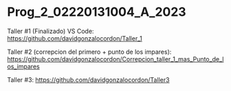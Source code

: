 # Prog_2_02220131004_A_2023

Taller #1 (Finalizado) VS Code: https://github.com/davidgonzalocordon/Taller_1

Taller #2 (correpcion del primero + punto de los impares): https://github.com/davidgonzalocordon/Correpcion_taller_1_mas_Punto_de_los_impares

Taller #3: https://github.com/davidgonzalocordon/Taller3 


